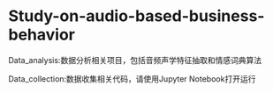# Study-on-audio-based-business-behavior
Data_analysis:数据分析相关项目，包括音频声学特征抽取和情感词典算法

Data_collection:数据收集相关代码，请使用Jupyter Notebook打开运行
